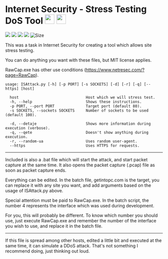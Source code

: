 # Internet Security - Stress Testing DoS Tool <a href="#"><img src="https://www.freeiconspng.com/uploads/us-flag-icon-6.png" width=30 height=30></a> <a href="https://github.com/460N1/IS_SulmimDOS/tree/Shqip"><img src="https://cdn3.iconfinder.com/data/icons/finalflags/256/Albania-Flag.png" width=30 height=30></a>

<img src="https://img.shields.io/badge/author-Agon%20Hoxha-red.svg"> <img src="https://img.shields.io/github/license/460N1/IS_SulmimDOS.svg">  [![](https://img.shields.io/github/release-date/460N1/IS_SulmimDOS.svg)](https://github.com/460N1/IS_SulmimDOS/)  ![](https://img.shields.io/github/release/460N1/IS_SulmimDOS.svg)  ![Size](https://github-size-badge.herokuapp.com/460N1/IS_SulmimDOS.svg) 

This was a task in Internet Security for creating a tool which allows site stress testing.

You can do anything you want with these files, but MIT license applies.

RawCap.exe has other use conditions (https://www.netresec.com/?page=RawCap).

```
usage: ISAttack.py [-h] [-p PORT] [-s SOCKETS] [-d] [-r] [-q] [--https] [host]

  host                              Host which we will stress test.
  -h, --help                        Shows these instructions.
  -p PORT, --port PORT              Target port (default 80).
  -s SOCKETS, --sockets SOCKETS     Number of sockets to be used (default 100).
  
  -d, --detaje                      Shows more information during execution (verbose).
  -q, --qete                        Doesn't show anything during execution.
  -r, --random-ua                   Uses random user-agent.
  --https                           Uses HTTPS for requests.

```

***

Included is also a .bat file which will start the attack, and start packet capture at the same time. It also opens the packet capture (.pcap) file as soon as packet capture ends.

Everything can be edited. In the batch file, getintopc.com is the target, you can replace it with any site you want, and add arguments based on the usage of ISAttack.py above.

Special attention must be paid to RawCap.exe. In the batch script, the number 4 represents the interface which was used during development.

For you, this will probably be different. To know which number you should use, just execute RawCap.exe and remember the number of the interface you wish to use, and replace it in the batch file.

***

If this file is spread among other hosts, edited a little bit and executed at the same time, it can simulate a DDoS attack. That's not something I recommend doing, just thinking out loud.
